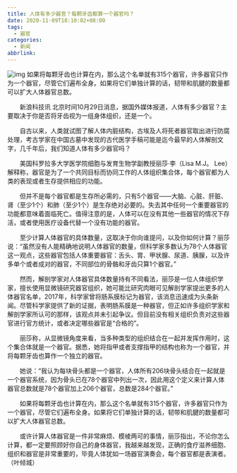 ```yaml
---
title: 人体有多少器官？每颗牙齿都算一个器官吗？
date: 2020-11-09T18:10:02+08:00
tags:
  - 器官
categories:
  - 新闻
abbrlink:
---
```


![img](https://cdn.jsdelivr.net/gh/yakeing/Documentation@main/Hexo/images/fe81-kcaeqzx9459946.png)
如果将每颗牙齿也计算在内，那么这个名单就有315个器官，许多器官只作为一个器官，尽管它们遍布全身。如果将它们单独计算的话，韧带和肌腱的数量都可以扩大人体器官总数。

　　新浪科技讯 北京时间10月29日消息，据国外媒体报道，人体有多少器官？主要取决于你是否将牙齿视为一组身体组织，还是一个。

　　自古以来，人类就试图了解人体内脏结构，古埃及人将死者器官取出进行防腐处理，考古学家在中国古墓中发现的古代医学手稿可能是迄今最早的人体解剖文字，几千年后，我们知道人体有多少器官吗？

　　美国科罗拉多大学医学院细胞与发育生物学副教授丽莎·李（Lisa M.J。 Lee）解释称，器官是为了一个共同目标而协同工作的人体组织集合体，每个器官都为人类的表现或者生存提供相应的功能。

　　但并不是每个器官都是生存所必需的，只有5个器官——大脑、心脏、肝脏、肾（至少1个）和肺（至少1个）是生存绝对必要的。失去其中任何一个重要器官的功能都意味着面临死亡。值得注意的是，人体可以在没有其他一些器官的情况下存活，或者使用医疗设备代替一个没有功能的器官。

　　至少计算人体器官的具体数量，这取决于你向谁提问，以及你如何计算？丽莎说：“虽然没有人能精确地说明人体器官的数量，但科学家多数认为78个人体器官这一观点，这些器官包括人体重要器官：舌头、胃、甲状腺、尿道、胰腺，以及许多单个或者成对的器官，不同部位的骨骼和牙齿只算1个器官。”

　　然而，解剖学家对人体器官具体数量持有不同看法，丽莎是一位人体组织学家，擅长使用显微镜研究器官组织，她可能比研究肉眼可见解剖学家提出更多的人体器官名单，2017年，科学家曾将肠系膜标记为器官，该消息迅速成为头条新闻。尽管科学家提供了新的证据，表明肠系膜是一种器官，但正如许多组织学家和解剖学家所认可的那样，该观点并未引起争议。但目前没有相关组织负责对这些器官进行官方统计，或者决定哪些器官是“合格的”。

　　丽莎称，从显微镜角度来看，当多种类型的组织结合在一起并发挥作用时，这个集合体就是一个器官。据悉，她将指甲或者支撑指甲的结构也称为一个器官，并将每颗牙齿也算作一个独立的器官。

　　她说：“我认为每块骨头都是一个器官，人体所有206块骨头结合在一起就是一个器官系统，因为骨头已在78个器官中列出一次，因此用这个定义来计算人体器官总数就是78个器官加上206个器官，总数是284个器官。”

　　如果将每颗牙齿也计算在内，那么这个名单就有315个器官，许多器官只作为一个器官，尽管它们遍布全身。如果将它们单独计算的话，韧带和肌腱的数量都可以扩大人体器官总数。

　　或许计算人体器官是一件非常麻烦、模棱两可的事情，丽莎指出，不论你怎么计算，都一定要照顾好你自己的身体器官，我越来越发现，正确的食疗滋养细胞、组织和器官是非常重要的，毕竟人体犹如一场器官演奏会，每个器官都是表演者。（叶倾城）